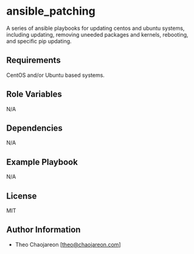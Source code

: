ansible_patching
=========

A series of ansible playbooks for updating centos and ubuntu systems, including updating, removing uneeded packages and kernels, rebooting, and specific pip updating.

Requirements
------------

CentOS and/or Ubuntu based systems.

Role Variables
--------------

N/A

Dependencies
------------

N/A

Example Playbook
----------------

N/A

License
-------

MIT

Author Information
------------------
* Theo Chaojareon [<theo@chaojareon.com>]
